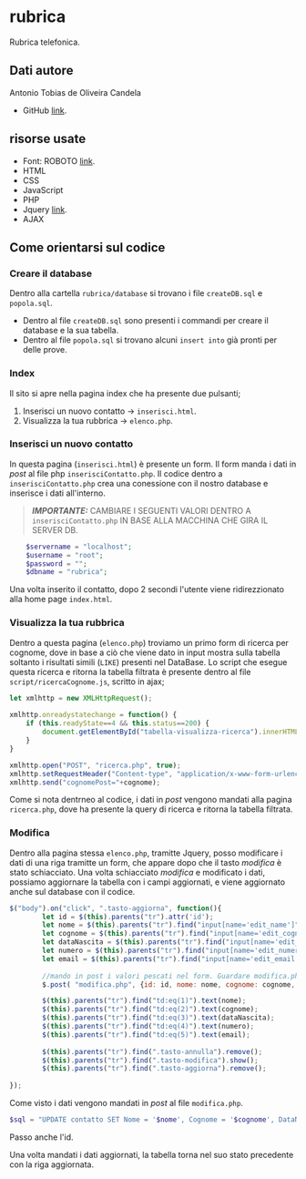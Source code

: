 # rubrica

Rubrica telefonica.

## Dati autore

Antonio Tobias de Oliveira Candela

- GitHub [link](https://github.com/AntoCandela).

## risorse usate

- Font: ROBOTO [link](https://fonts.googleapis.com/css2?family=Roboto:ital,wght@0,100;0,300;0,400;0,500;0,700;0,900;1,100;1,300;1,400;1,500;1,700;1,900&display=swap).
- HTML
- CSS
- JavaScript
- PHP
- Jquery [link](https://ajax.googleapis.com/ajax/libs/jquery/3.6.1/jquery.min.js).
- AJAX

## Come orientarsi sul codice

### Creare il database

Dentro alla cartella `rubrica/database` si trovano i file `createDB.sql` e `popola.sql`.

- Dentro al file `createDB.sql` sono presenti i commandi per creare il database e la sua tabella.
- Dentro al file `popola.sql` si trovano alcuni `insert into` già pronti per delle prove.

### Index

Il sito si apre nella pagina index che ha presente due pulsanti;

1. Inserisci un nuovo contatto  →   `inserisci.html`.
2. Visualizza la tua rubbrica   →   `elenco.php`.

### Inserisci un nuovo contatto

In questa pagina (`inserisci.html`) è presente un form. Il form manda i dati in _post_ al file php `inserisciContatto.php`. Il codice dentro a `inserisciContatto.php` crea una conessione con il nostro database e inserisce i dati all'interno.

> **_IMPORTANTE:_**  CAMBIARE I SEGUENTI VALORI DENTRO A `inserisciContatto.php` IN BASE ALLA MACCHINA CHE GIRA IL SERVER DB.

```PHP
    $servername = "localhost";
    $username = "root";
    $password = "";
    $dbname = "rubrica";
```

Una volta inserito il contatto, dopo 2 secondi l'utente viene ridirezzionato alla home page `index.html`.

### Visualizza la tua rubbrica

Dentro a questa pagina (`elenco.php`) troviamo un primo form di ricerca per cognome, dove in base a ciò che viene dato in input mostra sulla tabella soltanto i risultati simili (`LIKE`) presenti nel DataBase. Lo script che esegue questa ricerca e ritorna la tabella filtrata è presente dentro al file `script/ricercaCognome.js`, scritto in ajax;

```javascript
let xmlhttp = new XMLHttpRequest();
    
xmlhttp.onreadystatechange = function() {
    if (this.readyState==4 && this.status==200) {
        document.getElementById("tabella-visualizza-ricerca").innerHTML=this.responseText;
    }
}

xmlhttp.open("POST", "ricerca.php", true);
xmlhttp.setRequestHeader("Content-type", "application/x-www-form-urlencoded");
xmlhttp.send("cognomePost="+cognome);
```
Come si nota dentrneo al codice, i dati in _post_ vengono mandati alla pagina `ricerca.php`, dove ha presente la query di ricerca e ritorna la tabella filtrata.

### Modifica

Dentro alla pagina stessa `elenco.php`, tramitte Jquery, posso modificare i dati di una riga tramitte un form, che appare dopo che il tasto _modifica_ è stato schiacciato.
Una volta schiacciato _modifica_ e modificato i dati, possiamo aggiornare la tabella con i campi aggiornati, e viene aggiornato anche sul database con il codice.

```javascript
$("body").on("click", ".tasto-aggiorna", function(){  
        let id = $(this).parents("tr").attr('id');  
        let nome = $(this).parents("tr").find("input[name='edit_name']").val();    
        let cognome = $(this).parents("tr").find("input[name='edit_cognome']").val();
        let dataNascita = $(this).parents("tr").find("input[name='edit_dataNascita']").val();
        let numero = $(this).parents("tr").find("input[name='edit_numero']").val();
        let email = $(this).parents("tr").find("input[name='edit_email']").val();
        
        //mando in post i valori pescati nel form. Guardare modifica.php!!!
        $.post( "modifica.php", {id: id, nome: nome, cognome: cognome, dataNascita: dataNascita, telefono: numero, email: email} );

        $(this).parents("tr").find("td:eq(1)").text(nome);  
        $(this).parents("tr").find("td:eq(2)").text(cognome);
        $(this).parents("tr").find("td:eq(3)").text(dataNascita);  
        $(this).parents("tr").find("td:eq(4)").text(numero);  
        $(this).parents("tr").find("td:eq(5)").text(email); 
     
        $(this).parents("tr").find(".tasto-annulla").remove();
        $(this).parents("tr").find(".tasto-modifica").show();  
        $(this).parents("tr").find(".tasto-aggiorna").remove();  
         
});

```

Come visto i dati vengono mandati in _post_ al file `modifica.php`.

```PHP
$sql = "UPDATE contatto SET Nome = '$nome', Cognome = '$cognome', DataNascita = '$dataNascita', Telefono = '$telefono', Mail = '$email' WHERE ID = $id";
```

Passo anche l'id.

Una volta mandati i dati aggiornati, la tabella torna nel suo stato precedente con la riga aggiornata.
